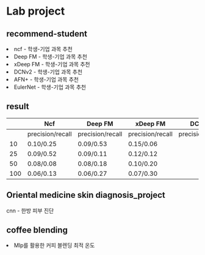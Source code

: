 <h1>Lab project</h1>
<h2>recommend-student </h2>
<li>ncf - 학생-기업 과목 추천</li>
<li>Deep FM - 학생-기업 과목 추천</li>
<li>xDeep FM - 학생-기업 과목 추천</li>
<li>DCNv2 - 학생-기업 과목 추천</li>
<li>AFN+ - 학생-기업 과목 추천</li>
<li>EulerNet - 학생-기업 과목 추천</li>
<h2>result</h2>

| | Ncf |Deep FM|xDeep FM|DCNv2|AFN+|EulerNet|
|--|--|--|--|--|--|--|
|  |precision/recall |precision/recall|precision/recall|precision/recall|precision/recall|precision/recall|precision/recall|
| 10 | 0.10/0.25 |0.09/0.53|0.15/0.06|
| 25 | 0.09/0.52 |0.09/0.11|0.12/0.12|
| 50 | 0.08/0.08 |0.08/0.18|0.10/0.20|
| 100| 0.06/0.13 |0.06/0.27|0.07/0.30|


<h2>Oriental medicine skin diagnosis_project</h2>
<l1>cnn - 한방 피부 진단 </l1>

<h2> coffee blending </h2>
<li>Mlp를 활용한 커피 블렌딩 최적 온도 </li>


